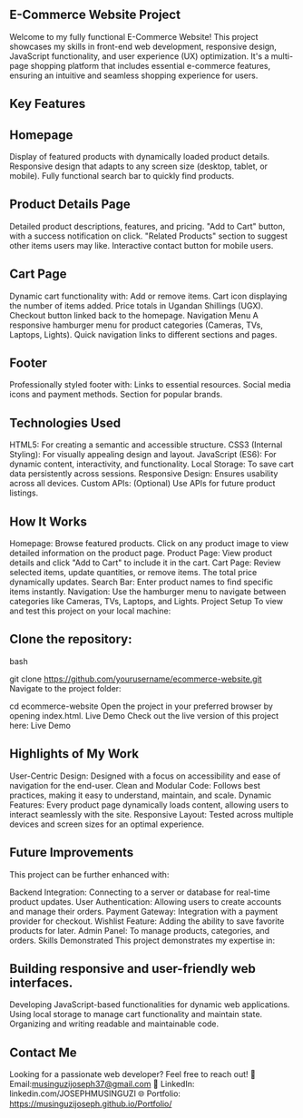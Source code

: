 ## E-Commerce Website Project
Welcome to my fully functional E-Commerce Website! This project showcases my skills in front-end web development, responsive design, JavaScript functionality, and user experience (UX) optimization. It's a multi-page shopping platform that includes essential e-commerce features, ensuring an intuitive and seamless shopping experience for users.




## Key Features
## Homepage
Display of featured products with dynamically loaded product details.
Responsive design that adapts to any screen size (desktop, tablet, or mobile).
Fully functional search bar to quickly find products.
## Product Details Page
Detailed product descriptions, features, and pricing.
"Add to Cart" button, with a success notification on click.
"Related Products" section to suggest other items users may like.
Interactive contact button for mobile users.
## Cart Page
Dynamic cart functionality with:
Add or remove items.
Cart icon displaying the number of items added.
Price totals in Ugandan Shillings (UGX).
Checkout button linked back to the homepage.
Navigation Menu
A responsive hamburger menu for product categories (Cameras, TVs, Laptops, Lights).
Quick navigation links to different sections and pages.
## Footer
Professionally styled footer with:
Links to essential resources.
Social media icons and payment methods.
Section for popular brands.
## Technologies Used
HTML5: For creating a semantic and accessible structure.
CSS3 (Internal Styling): For visually appealing design and layout.
JavaScript (ES6): For dynamic content, interactivity, and functionality.
Local Storage: To save cart data persistently across sessions.
Responsive Design: Ensures usability across all devices.
Custom APIs: (Optional) Use APIs for future product listings.
## How It Works
Homepage: Browse featured products. Click on any product image to view detailed information on the product page.
Product Page: View product details and click "Add to Cart" to include it in the cart.
Cart Page: Review selected items, update quantities, or remove items. The total price dynamically updates.
Search Bar: Enter product names to find specific items instantly.
Navigation: Use the hamburger menu to navigate between categories like Cameras, TVs, Laptops, and Lights.
Project Setup
To view and test this project on your local machine:

## Clone the repository:
bash

git clone https://github.com/yourusername/ecommerce-website.git
Navigate to the project folder:

cd ecommerce-website
Open the project in your preferred browser by opening index.html.
Live Demo
Check out the live version of this project here: Live Demo


## Highlights of My Work
User-Centric Design: Designed with a focus on accessibility and ease of navigation for the end-user.
Clean and Modular Code: Follows best practices, making it easy to understand, maintain, and scale.
Dynamic Features: Every product page dynamically loads content, allowing users to interact seamlessly with the site.
Responsive Layout: Tested across multiple devices and screen sizes for an optimal experience.
## Future Improvements
This project can be further enhanced with:

Backend Integration: Connecting to a server or database for real-time product updates.
User Authentication: Allowing users to create accounts and manage their orders.
Payment Gateway: Integration with a payment provider for checkout.
Wishlist Feature: Adding the ability to save favorite products for later.
Admin Panel: To manage products, categories, and orders.
Skills Demonstrated
This project demonstrates my expertise in:

## Building responsive and user-friendly web interfaces.
Developing JavaScript-based functionalities for dynamic web applications.
Using local storage to manage cart functionality and maintain state.
Organizing and writing readable and maintainable code.
## Contact Me
Looking for a passionate web developer? Feel free to reach out!
📧 Email:musinguzijoseph37@gmail.com 
💼 LinkedIn: linkedin.com/JOSEPHMUSINGUZI
🌐 Portfolio: https://musinguzijoseph.github.io/Portfolio/
